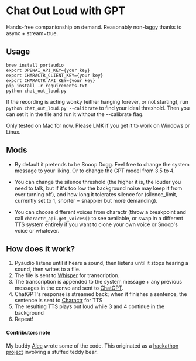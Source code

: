 # Chat Out Loud with GPT
Hands-free companionship on demand. Reasonably non-laggy thanks to async + stream=true. 

## Usage
```
brew install portaudio
export OPENAI_API_KEY={your key}
export CHARACTR_CLIENT_KEY={your key}
export CHARACTR_API_KEY={your key}
pip install -r requirements.txt
python chat_out_loud.py
```

If the recording is acting wonky (either hanging forever, or not starting), run `python chat_out_loud.py --calibrate` to find your ideal threshold. Then you can set it in the file and run it without the --calibrate flag.

Only tested on Mac for now. Please LMK if you get it to work on Windows or Linux.

## Mods
- By default it pretends to be Snoop Dogg. Feel free to change the system message to your liking. Or to change the GPT model from 3.5 to 4.

- You can change the silence threshold (the higher it is, the louder you need to talk, but if it's too low the background noise may keep it from ever turning off), and how long it tolerates silence for (silence_limit, currently set to 1, shorter = snappier but more demanding).

- You can choose different voices from charactr (throw a breakpoint and call `charactr_api.get_voices()` to see available, or swap in a different TTS system entirely if you want to clone your own voice or Snoop's voice or whatever.

## How does it work?

1. Pyaudio listens until it hears a sound, then listens until it stops hearing a sound, then writes to a file.
2. The file is sent to [Whisper](https://openai.com/blog/introducing-chatgpt-and-whisper-apis) for transcription.
3. The transcription is appended to the system message + any previous messages in the convo and sent to [ChatGPT](https://openai.com/blog/introducing-chatgpt-and-whisper-apis).
4. ChatGPT's response is streamed back; when it finishes a sentence, the sentence is sent to [Charactr](https://charactr.com/) for TTS
5. The resulting TTS plays out loud while 3 and 4 continue in the background
6. Repeat!





#### Contributors note
My buddy [Alec](https://github.com/thatperson42) wrote some of the code. This originated as a [hackathon project](https://twitter.com/zswitten/status/1632640801850425344) involving a stuffed teddy bear.

